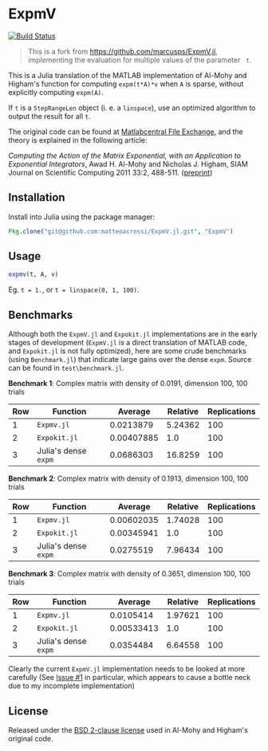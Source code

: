 # ExpmV

[![Build Status](https://travis-ci.org/matteoacrossi/ExpmV.jl.svg?branch=master)](https://travis-ci.org/matteoacrossi/ExpmV.jl)

> This is a fork from https://github.com/marcusps/ExpmV.jl, implementing the evaluation for multiple values of the parameter ` t`.

This is a Julia translation of the MATLAB implementation of Al-Mohy and Higham's
function for computing `expm(t*A)*v` when `A` is sparse, without explicitly computing `expm(A)`.

If `t` is a `StepRangeLen` object (i. e. a `linspace`), use an optimized algorithm to output the result for all `t`.

The original code can be found at [Matlabcentral File Exchange](http://www.mathworks.com/matlabcentral/fileexchange/29576-matrix-exponential-times-a-vector/all_files), and the theory is explained in the following article:

*Computing the Action of the Matrix Exponential, with an Application to Exponential Integrators*, Awad H. Al-Mohy and Nicholas J. Higham, SIAM Journal on Scientific Computing 2011 33:2, 488-511. ([preprint](http://eprints.ma.man.ac.uk/1426/))

## Installation

Install into Julia using the package manager:

```julia
Pkg.clone("git@github.com:matteoacrossi/ExpmV.jl.git", "ExpmV")
```

## Usage

```julia
expmv(t, A, v)
```

Eg. `t = 1.`, or `t = linspace(0, 1, 100)`.

## Benchmarks

Although both the `ExpmV.jl` and `Expokit.jl` implementations are in the early stages of development (`ExpmV.jl` is a direct translation of MATLAB code, and `Expokit.jl` is not fully optimized), here are some crude benchmarks (using `Benchmark.jl`) that indicate large gains over the dense `expm`. Source can be found in `test\benchmark.jl`.

**Benchmark 1**: Complex matrix with density of 0.0191, dimension 100, 100 trials

| Row | Function             | Average     | Relative | Replications |
|-----|----------------------|-------------|----------|--------------|
| 1   | `Expmv.jl`           | 0.0213879  | 5.24362  | 100          |
| 2   | `Expokit.jl`         | 0.00407885 | 1.0      | 100          |
| 3   | Julia's dense `expm` | 0.0686303  | 16.8259  | 100          |

**Benchmark 2**: Complex matrix with density of 0.1913, dimension 100, 100 trials

| Row | Function             | Average    | Relative | Replications |
|-----|----------------------|------------|----------|--------------|
| 1   | `Expmv.jl`           | 0.00602035 | 1.74028  | 100          |
| 2   | `Expokit.jl`         | 0.00345941 | 1.0      | 100          |
| 3   | Julia's dense `expm` | 0.0275519  | 7.96434  | 100          |

**Benchmark 3**: Complex matrix with density of 0.3651, dimension 100, 100 trials

| Row | Function             | Average    | Relative | Replications |
|-----|----------------------|------------|----------|--------------|
| 1   | `Expmv.jl`           | 0.0105414  | 1.97621  | 100          |
| 2   | `Expokit.jl`         | 0.00533413 | 1.0      | 100          |
| 3   | Julia's dense `expm` | 0.0354484  | 6.64558  | 100          |

Clearly the current `ExpmV.jl` implementation needs to be looked at more carefully (See [Issue #1](https://github.com/marcusps/ExpmV.jl/issues/1) in particular, which appears to cause a bottle neck due to my incomplete implementation)

## License

Released under the [BSD 2-clause license](https://tldrlegal.com/license/bsd-2-clause-license-(freebsd)) used in Al-Mohy and  Higham's original code.
